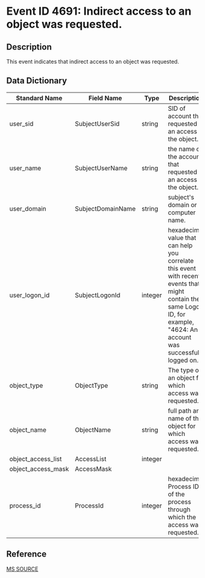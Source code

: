 # Event ID 4691: Indirect access to an object was requested.

## Description

This event indicates that indirect access to an object was requested.

## Data Dictionary

|Standard Name|Field Name|Type|Description|Sample Value|
|---|---|---|---|---|
|user_sid|SubjectUserSid|string|SID of account that requested an access to the object.|S-1-5-21-3457937927-2839227994-823803824-1104|
|user_name|SubjectUserName|string|the name of the account that requested an access to the object.|dadmin|
|user_domain|SubjectDomainName|string|subject's domain or computer name.|CONTOSO|
|user_logon_id|SubjectLogonId|integer|hexadecimal value that can help you correlate this event with recent events that might contain the same Logon ID, for example, "4624: An account was successfully logged on."|0x36509|
|object_type|ObjectType|string|The type of an object for which access was requested.|ALPC Port|
|object_name|ObjectName|string|full path and name of the object for which access was requested.|\\Sessions\\2\\Windows\\DwmApiPort|
|object_access_list|AccessList|integer||%%4464|
|object_access_mask|AccessMask|||0x1|
|process_id|ProcessId|integer|hexadecimal Process ID of the process through which the access was requested. |0xe60|

## Reference

[MS SOURCE](https://github.com/MicrosoftDocs/windows-itpro-docs/blob/public/windows/security/threat-protection/auditing/event-4691.md)